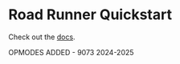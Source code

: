# Road Runner Quickstart

Check out the [docs](https://rr.brott.dev/docs/v1-0/tuning/).

OPMODES ADDED - 9073 2024-2025

